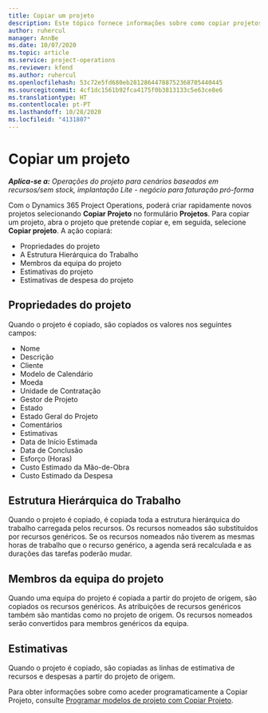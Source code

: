 ```yaml
---
title: Copiar um projeto
description: Este tópico fornece informações sobre como copiar projetos no Dynamics 365 Project Operations.
author: ruhercul
manager: AnnBe
ms.date: 10/07/2020
ms.topic: article
ms.service: project-operations
ms.reviewer: kfend
ms.author: ruhercul
ms.openlocfilehash: 53c72e5fd680eb28128644788752368705440445
ms.sourcegitcommit: 4cf1dc1561b92fca4175f0b3813133c5e63ce8e6
ms.translationtype: HT
ms.contentlocale: pt-PT
ms.lasthandoff: 10/28/2020
ms.locfileid: "4131807"
---
```

# <a name="copy-a-project"></a>Copiar um projeto

_**Aplica-se a:** Operações do projeto para cenários baseados em recursos/sem stock, implantação Lite - negócio para faturação pró-forma_

Com o Dynamics 365 Project Operations, poderá criar rapidamente novos projetos selecionando **Copiar Projeto** no formulário **Projetos**. Para copiar um projeto, abra o projeto que pretende copiar e, em seguida, selecione **Copiar projeto**. A ação copiará:

- Propriedades do projeto
- A Estrutura Hierárquica do Trabalho
- Membros da equipa do projeto
- Estimativas do projeto
- Estimativas de despesa do projeto

## <a name="project-properties"></a>Propriedades do projeto

Quando o projeto é copiado, são copiados os valores nos seguintes campos:

- Nome
- Descrição
- Cliente
- Modelo de Calendário
- Moeda
- Unidade de Contratação
- Gestor de Projeto
- Estado
- Estado Geral do Projeto
- Comentários
- Estimativas
- Data de Início Estimada
- Data de Conclusão
- Esforço (Horas)
- Custo Estimado da Mão-de-Obra
- Custo Estimado da Despesa

## <a name="work-breakdown-structure"></a>Estrutura Hierárquica do Trabalho

Quando o projeto é copiado, é copiada toda a estrutura hierárquica do trabalho carregada pelos recursos. Os recursos nomeados são substituídos por recursos genéricos. Se os recursos nomeados não tiverem as mesmas horas de trabalho que o recurso genérico, a agenda será recalculada e as durações das tarefas poderão mudar.

## <a name="project-team-members"></a>Membros da equipa do projeto

Quando uma equipa do projeto é copiada a partir do projeto de origem, são copiados os recursos genéricos. As atribuições de recursos genéricos também são mantidas como no projeto de origem. Os recursos nomeados serão convertidos para membros genéricos da equipa.

## <a name="estimates"></a>Estimativas

Quando o projeto é copiado, são copiadas as linhas de estimativa de recursos e despesas a partir do projeto de origem. 

Para obter informações sobre como aceder programaticamente a Copiar Projeto, consulte [Programar modelos de projeto com Copiar Projeto](dev-copy-project.md).
